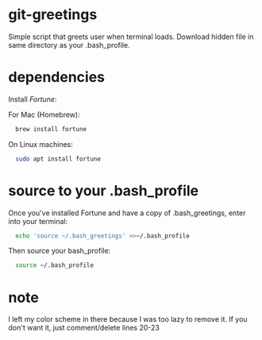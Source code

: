 # git-greetings
Simple script that greets user when terminal loads. Download hidden file in same directory as your .bash_profile.

# dependencies
Install *Fortune*:

For Mac (Homebrew): 
```bash
  brew install fortune
```

On Linux machines:
```bash
  sudo apt install fortune
```

# source to your .bash_profile
Once you've installed Fortune and have a copy of .bash_greetings, enter into your terminal:

```bash
  echo 'source ~/.bash_greetings' >>~/.bash_profile
```

Then source your bash_profile:

```bash
  source ~/.bash_profile
```
# note
I left my color scheme in there because I was too lazy to remove it. If you don't want it, just comment/delete lines 20-23
